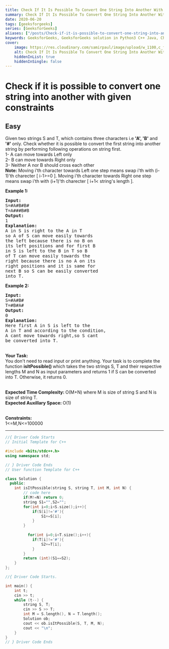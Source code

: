 ```yaml
---
title: Check If It Is Possible To Convert One String Into Another With Given Constraints
summary: Check If It Is Possible To Convert One String Into Another With Given Constraints - GeeksforGeeks Solution Explained
date: 2020-06-20
tags: [geeksforgeeks]
series: [GeeksforGeeks]
aliases: ["/posts/Check-if-it-is-possible-to-convert-one-string-into-another-with-given-constraints", "/blog/posts/Check-if-it-is-possible-to-convert-one-string-into-another-with-given-constraints", "/Check-if-it-is-possible-to-convert-one-string-into-another-with-given-constraints", "/blog/Check-if-it-is-possible-to-convert-one-string-into-another-with-given-constraints",]
keywords: GeeksforGeeks, GeeksforGeeks solution in Python3 C++ Java, Check If It Is Possible To Convert One String Into Another With Given Constraints solution
cover:
    image: https://res.cloudinary.com/samirpaul/image/upload/w_1100,c_fit,co_rgb:FFFFFF,l_text:Arial_70_bold:Check If It Is Possible To Convert One String Into Another With Given Constraints - Solution Explained/problem-solving.webp
    alt: Check If It Is Possible To Convert One String Into Another With Given Constraints
    hiddenInList: true
    hiddenInSingle: false
---
```



# Check if it is possible to convert one string into another with given constraints
## Easy
<div class="problems_problem_content__Xm_eO"><p>Given two strings S and T, which&nbsp;contains three characters i.e <strong>'A', 'B'</strong> and <strong>'#'&nbsp;</strong>only. Check&nbsp;whether it is possible to convert the first string into another string by performing following operations on string first.<br>
1- A can move towards Left only<br>
2- B can move towards Right only<br>
3- Neither A nor B should&nbsp;cross each other<br>
<strong>Note:</strong> Moving i'th character&nbsp;towards Left one step means swap i'th with (i-1)'th charecter [ i-1&gt;=0 ].&nbsp;Moving i'th character&nbsp;towards Right one step means swap i'th with (i+1)'th charecter [ i+1&lt; string's length ].&nbsp;</p>

<p><strong>Example 1:</strong></p>

<pre><strong>Input:</strong>
S=#A#B#B#   
T=A###B#B
<strong>Output:</strong>
1
<strong>Explanation:</strong>
A in S is right to the A in T 
so A of S can move easily towards
the left because there is no B on
its left positions and for first B 
in S is left to the B in T so B 
of T can move easily towards the 
right because there is no A on its
right positions and it is same for 
next B so S can be easily converted
into T.</pre>

<p><strong>Example 2:</strong></p>

<pre><strong>Input:</strong>
S=#A#B# 
T=#B#A#
<strong>Output:</strong>
0
<strong>Explanation:</strong>
Here first A in S is left to the 
A in T and according to the condition,
A cant move towards right,so S cant 
be converted into T.</pre>

<p><br>
<strong>Your Task:</strong><br>
You don't need to read input or print anything. Your task is to complete the function <strong>isItPossible() </strong>which takes the two strings S, T and their respective lengths M and N as input parameters and returns 1 if S can be converted into T. Otherwise, it returns 0.</p>

<p><br>
<strong>Expected Time Complexity:&nbsp;</strong>O(M+N) where M is size of string S and N is size of string T.<br>
<strong>Expected Auxillary Space:&nbsp;</strong>O(1)<br>
&nbsp;</p>

<p><strong>Constraints:</strong><br>
1&lt;=M,N&lt;=100000</p>
</div>

---




```cpp
//{ Driver Code Starts
// Initial Template for C++

#include <bits/stdc++.h>
using namespace std;

// } Driver Code Ends
// User function Template for C++

class Solution {
  public:
    int isItPossible(string S, string T, int M, int N) {
        // code here
        if(M!=N) return 0;
        string S1="",S2="";
        for(int i=0;i<S.size();i++){
            if(S[i]!='#'){
                S1+=S[i];
            }
        }
        
          for(int i=0;i<T.size();i++){
            if(T[i]!='#'){
                S2+=T[i];
            }
        }
        return (int)(S1==S2);
    }
};

//{ Driver Code Starts.

int main() {
    int t;
    cin >> t;
    while (t--) {
        string S, T;
        cin >> S >> T;
        int M = S.length(), N = T.length();
        Solution ob;
        cout << ob.isItPossible(S, T, M, N);
        cout << "\n";
    }
}
// } Driver Code Ends
```
